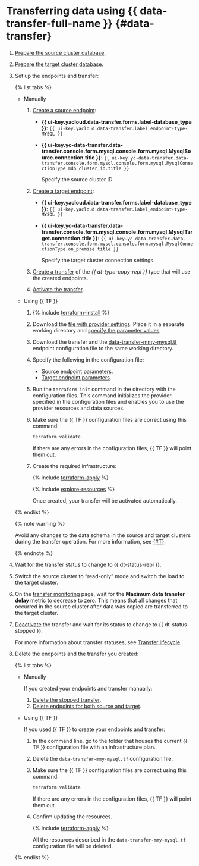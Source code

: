 # Transferring data using {{ data-transfer-full-name }} {#data-transfer}

1. [Prepare the source cluster database](../../data-transfer/operations/prepare.md#source-my).
1. [Prepare the target cluster database](../../data-transfer/operations/prepare.md#target-my).
1. Set up the endpoints and transfer:

   {% list tabs %}

   * Manually

      1. [Create a source endpoint](../../data-transfer/operations/endpoint/index.md#create):

         * **{{ ui-key.yacloud.data-transfer.forms.label-database_type }}**: `{{ ui-key.yacloud.data-transfer.label_endpoint-type-MYSQL }}`
         * **{{ ui-key.yc-data-transfer.data-transfer.console.form.mysql.console.form.mysql.MysqlSource.connection.title }}**: `{{ ui-key.yc-data-transfer.data-transfer.console.form.mysql.console.form.mysql.MysqlConnectionType.mdb_cluster_id.title }}`

            Specify the source cluster ID.

      1. [Create a target endpoint](../../data-transfer/operations/endpoint/index.md#create):

         * **{{ ui-key.yacloud.data-transfer.forms.label-database_type }}**: `{{ ui-key.yacloud.data-transfer.label_endpoint-type-MYSQL }}`
         * **{{ ui-key.yc-data-transfer.data-transfer.console.form.mysql.console.form.mysql.MysqlTarget.connection.title }}**: `{{ ui-key.yc-data-transfer.data-transfer.console.form.mysql.console.form.mysql.MysqlConnectionType.on_premise.title }}`

            Specify the target cluster connection settings.

      1. [Create a transfer](../../data-transfer/operations/transfer.md#create) of the _{{ dt-type-copy-repl }}_ type that will use the created endpoints.

      1. [Activate the transfer](../../data-transfer/operations/transfer.md#activate).

   * Using {{ TF }}

      1. {% include [terraform-install](../../_includes/terraform-install.md) %}
      1. Download the [file with provider settings](https://github.com/yandex-cloud/examples/tree/master/tutorials/terraform/provider.tf). Place it in a separate working directory and [specify the parameter values](../../tutorials/infrastructure-management/terraform-quickstart.md#configure-provider).
      1. Download the transfer and the [data-transfer-mmy-mysql.tf](https://github.com/yandex-cloud/examples/tree/master/tutorials/terraform/data-transfer/data-transfer-mmy-mysql.tf) endpoint configuration file to the same working directory.

      1. Specify the following in the configuration file:

         * [Source endpoint parameters](../../data-transfer/operations/endpoint/source/mysql.md#managed-service).
         * [Target endpoint parameters](../../data-transfer/operations/endpoint/target/mysql.md#on-premise).

      1. Run the `terraform init` command in the directory with the configuration files. This command initializes the provider specified in the configuration files and enables you to use the provider resources and data sources.
      1. Make sure the {{ TF }} configuration files are correct using this command:

         ```bash
         terraform validate
         ```

         If there are any errors in the configuration files, {{ TF }} will point them out.

      1. Create the required infrastructure:

         {% include [terraform-apply](../../_includes/mdb/terraform/apply.md) %}

         {% include [explore-resources](../../_includes/mdb/terraform/explore-resources.md) %}

         Once created, your transfer will be activated automatically.

   {% endlist %}

   {% note warning %}

   Avoid any changes to the data schema in the source and target clusters during the transfer operation. For more information, see [{#T}](../../data-transfer/operations/db-actions.md).

   {% endnote %}

1. Wait for the transfer status to change to {{ dt-status-repl }}.
1. Switch the source cluster to <q>read-only</q> mode and switch the load to the target cluster.
1. On the [transfer monitoring](../../data-transfer/operations/monitoring.md) page, wait for the **Maximum data transfer delay** metric to decrease to zero. This means that all changes that occurred in the source cluster after data was copied are transferred to the target cluster.
1. [Deactivate](../../data-transfer/operations/transfer.md#deactivate-transfer) the transfer and wait for its status to change to {{ dt-status-stopped }}.

   For more information about transfer statuses, see [Transfer lifecycle](../../data-transfer/concepts/transfer-lifecycle.md#statuses).

1. Delete the endpoints and the transfer you created:

   {% list tabs %}

   * Manually

      If you created your endpoints and transfer manually:

      1. [Delete the stopped transfer](../../data-transfer/operations/transfer.md#delete).
      1. [Delete endpoints for both source and target](../../data-transfer/operations/endpoint/index.md#delete).

   * Using {{ TF }}

      If you used {{ TF }} to create your endpoints and transfer:

      1. In the command line, go to the folder that houses the current {{ TF }} configuration file with an infrastructure plan.
      1. Delete the `data-transfer-mmy-mysql.tf` configuration file.
      1. Make sure the {{ TF }} configuration files are correct using this command:

         ```bash
         terraform validate
         ```

         If there are any errors in the configuration files, {{ TF }} will point them out.

      1. Confirm updating the resources.

         {% include [terraform-apply](../../_includes/mdb/terraform/apply.md) %}

         All the resources described in the `data-transfer-mmy-mysql.tf` configuration file will be deleted.

   {% endlist %}
